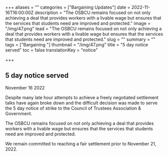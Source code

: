 +++
aliases = ""
categories = ["Bargaining Updates"]
date = 2022-11-16T16:00:00Z
description = "The OSBCU remains focused on not only achieving a deal that provides workers with a livable wage but ensures that the services that students need are improved and protected."
image = "/img/47.png"
lead = "The OSBCU remains focused on not only achieving a deal that provides workers with a livable wage but ensures that the services that students need are improved and protected."
slug = ""
summary = ""
tags = ["Bargaining "]
thumbnail = "/img/47.png"
title = "5 day notice served"
toc = false
translationKey = "notice"

+++
## 5 day notice served

November 16 2022

Despite many late hour attempts to achieve a freely negotiated settlement talks have again broke down and the difficult decision was made to serve the 5 day notice of strike to the Council of Trustees Association & Government.

The OSBCU remains focused on not only achieving a deal that provides workers with a livable wage but ensures that the services that students need are improved and protected.

We remain committed to reaching a fair settlement prior to November 21, 2022.